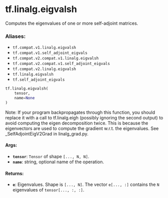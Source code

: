 <div itemscope itemtype="http://developers.google.com/ReferenceObject">
<meta itemprop="name" content="tf.linalg.eigvalsh" />
<meta itemprop="path" content="Stable" />
</div>

# tf.linalg.eigvalsh

Computes the eigenvalues of one or more self-adjoint matrices.

### Aliases:

* `tf.compat.v1.linalg.eigvalsh`
* `tf.compat.v1.self_adjoint_eigvals`
* `tf.compat.v2.compat.v1.linalg.eigvalsh`
* `tf.compat.v2.compat.v1.self_adjoint_eigvals`
* `tf.compat.v2.linalg.eigvalsh`
* `tf.linalg.eigvalsh`
* `tf.self_adjoint_eigvals`

``` python
tf.linalg.eigvalsh(
    tensor,
    name=None
)
```

<!-- Placeholder for "Used in" -->

Note: If your program backpropagates through this function, you should replace
it with a call to tf.linalg.eigh (possibly ignoring the second output) to
avoid computing the eigen decomposition twice. This is because the
eigenvectors are used to compute the gradient w.r.t. the eigenvalues. See
_SelfAdjointEigV2Grad in linalg_grad.py.

#### Args:


* <b>`tensor`</b>: `Tensor` of shape `[..., N, N]`.
* <b>`name`</b>: string, optional name of the operation.


#### Returns:


* <b>`e`</b>: Eigenvalues. Shape is `[..., N]`. The vector `e[..., :]` contains the `N`
  eigenvalues of `tensor[..., :, :]`.